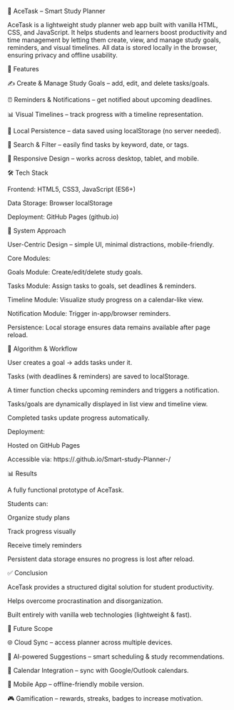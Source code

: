 📘 AceTask – Smart Study Planner

AceTask is a lightweight study planner web app built with vanilla HTML, CSS, and JavaScript. It helps students and learners boost productivity and time management by letting them create, view, and manage study goals, reminders, and visual timelines. All data is stored locally in the browser, ensuring privacy and offline usability.

🚀 Features

✍️ Create & Manage Study Goals – add, edit, and delete tasks/goals.

⏰ Reminders & Notifications – get notified about upcoming deadlines.

📊 Visual Timelines – track progress with a timeline representation.

💾 Local Persistence – data saved using localStorage (no server needed).

🔎 Search & Filter – easily find tasks by keyword, date, or tags.

📱 Responsive Design – works across desktop, tablet, and mobile.

🛠️ Tech Stack

Frontend: HTML5, CSS3, JavaScript (ES6+)

Data Storage: Browser localStorage

Deployment: GitHub Pages (github.io)

🧩 System Approach

User-Centric Design – simple UI, minimal distractions, mobile-friendly.

Core Modules:

Goals Module: Create/edit/delete study goals.

Tasks Module: Assign tasks to goals, set deadlines & reminders.

Timeline Module: Visualize study progress on a calendar-like view.

Notification Module: Trigger in-app/browser reminders.

Persistence: Local storage ensures data remains available after page reload.

🔄 Algorithm & Workflow

User creates a goal → adds tasks under it.

Tasks (with deadlines & reminders) are saved to localStorage.

A timer function checks upcoming reminders and triggers a notification.

Tasks/goals are dynamically displayed in list view and timeline view.

Completed tasks update progress automatically.

Deployment:

Hosted on GitHub Pages

Accessible via: https://<username>.github.io/Smart-study-Planner-/

📊 Results

A fully functional prototype of AceTask.

Students can:

Organize study plans

Track progress visually

Receive timely reminders

Persistent data storage ensures no progress is lost after reload.

✅ Conclusion

AceTask provides a structured digital solution for student productivity.

Helps overcome procrastination and disorganization.

Built entirely with vanilla web technologies (lightweight & fast).

🔮 Future Scope

🌐 Cloud Sync – access planner across multiple devices.

🤖 AI-powered Suggestions – smart scheduling & study recommendations.

📅 Calendar Integration – sync with Google/Outlook calendars.

📱 Mobile App – offline-friendly mobile version.

🎮 Gamification – rewards, streaks, badges to increase motivation.
